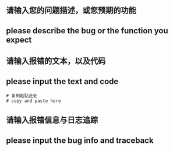 ## 请输入您的问题描述，或您预期的功能
## please describe the bug or the function you expect

## 请输入报错的文本，以及代码
## please input the text and code

```
# 复制粘贴此处
# copy and paste here

```

## 请输入报错信息与日志追踪
## please input the bug info and traceback



